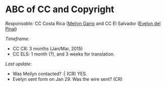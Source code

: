 # ABC of CC and Copyright

*Responsable:* CC Costa Rica ([Meilyn Garro](meilyn.garro@ucr.ac.cr) and CC El Salvador ([Evelyn del Pinal](eve275pinal@gmail.com))

*Timeframe:*
- CC CR: 3 months (Jan/Mar, 2015)
- CC ELS: 1 month (?), and 3 weeks for translation.

*Last update:* 
- Was Meilyn contacted? :| (CR) YES.
- Evelyn sent form on Jan 29. Was the wire sent? (CR)
